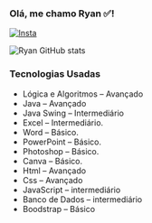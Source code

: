 ### Olá, me chamo Ryan ✅!

[![Insta](https://img.shields.io/badge/Instagram-E4405F?style=for-the-badge&logo=Instagram&logoColor=white)](https://instagram.com/ryan_errs)

![Ryan GitHub stats](https://github-readme-stats.vercel.app/api?username=RyanZzinn&show_icons=true&theme=dracula)

### Tecnologias Usadas

<div>
   <ul>
      <li>Lógica e Algoritmos – Avançado
      <li>Java – Avançado
      <li>Java Swing – Intermediário 
      <li>Excel – Intermediário.
      <li>Word – Básico.
      <li>PowerPoint – Básico.
      <li>Photoshop – Básico.
      <li>Canva – Básico.
      <li>Html – Avançado
      <li>Css – Avançado
      <li>JavaScript – intermediário
      <li>Banco de Dados – intermediário
      <li>Boodstrap – Básico
 
   </ul>

</div>
